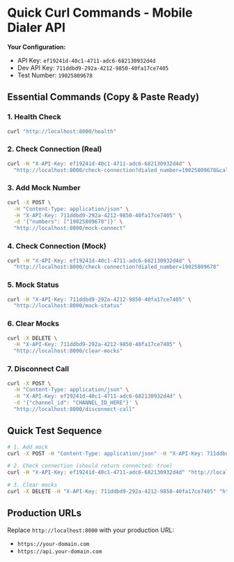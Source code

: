 # Quick Curl Commands - Mobile Dialer API

**Your Configuration:**
- API Key: `ef19241d-40c1-4711-adc6-682130932d4d`
- Dev API Key: `711ddbd9-292a-4212-9850-40fa17ce7405`
- Test Number: `19025809678`

## Essential Commands (Copy & Paste Ready)

### 1. Health Check
```bash
curl "http://localhost:8000/health"
```

### 2. Check Connection (Real)
```bash
curl -H "X-API-Key: ef19241d-40c1-4711-adc6-682130932d4d" \
  "http://localhost:8000/check-connection?dialed_number=19025809678&caller_id=15551234567"
```

### 3. Add Mock Number
```bash
curl -X POST \
  -H "Content-Type: application/json" \
  -H "X-API-Key: 711ddbd9-292a-4212-9850-40fa17ce7405" \
  -d '{"numbers": ["19025809678"]}' \
  "http://localhost:8000/mock-connect"
```

### 4. Check Connection (Mock)
```bash
curl -H "X-API-Key: ef19241d-40c1-4711-adc6-682130932d4d" \
  "http://localhost:8000/check-connection?dialed_number=19025809678"
```

### 5. Mock Status
```bash
curl -H "X-API-Key: 711ddbd9-292a-4212-9850-40fa17ce7405" \
  "http://localhost:8000/mock-status"
```

### 6. Clear Mocks
```bash
curl -X DELETE \
  -H "X-API-Key: 711ddbd9-292a-4212-9850-40fa17ce7405" \
  "http://localhost:8000/clear-mocks"
```

### 7. Disconnect Call
```bash
curl -X POST \
  -H "Content-Type: application/json" \
  -H "X-API-Key: ef19241d-40c1-4711-adc6-682130932d4d" \
  -d '{"channel_id": "CHANNEL_ID_HERE"}' \
  "http://localhost:8000/disconnect-call"
```

## Quick Test Sequence
```bash
# 1. Add mock
curl -X POST -H "Content-Type: application/json" -H "X-API-Key: 711ddbd9-292a-4212-9850-40fa17ce7405" -d '{"numbers": ["19025809678"]}' "http://localhost:8000/mock-connect"

# 2. Check connection (should return connected: true)
curl -H "X-API-Key: ef19241d-40c1-4711-adc6-682130932d4d" "http://localhost:8000/check-connection?dialed_number=19025809678"

# 3. Clear mocks
curl -X DELETE -H "X-API-Key: 711ddbd9-292a-4212-9850-40fa17ce7405" "http://localhost:8000/clear-mocks"
```

## Production URLs
Replace `http://localhost:8000` with your production URL:
- `https://your-domain.com`
- `https://api.your-domain.com`

